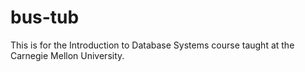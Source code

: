 # bus-tub
This is for the Introduction to Database Systems course taught at the Carnegie Mellon University.
